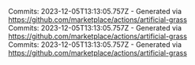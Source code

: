 Commits: 2023-12-05T13:13:05.757Z - Generated via https://github.com/marketplace/actions/artificial-grass
<br>
Commits: 2023-12-05T13:13:05.757Z - Generated via https://github.com/marketplace/actions/artificial-grass
<br>
Commits: 2023-12-05T13:13:05.757Z - Generated via https://github.com/marketplace/actions/artificial-grass
<br>

